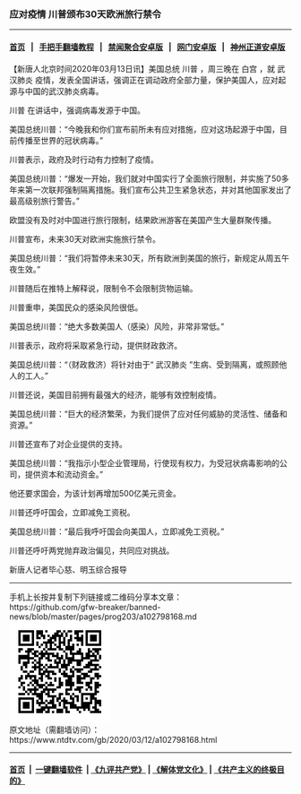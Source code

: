 ### 应对疫情 川普颁布30天欧洲旅行禁令
------------------------

#### [首页](https://github.com/gfw-breaker/banned-news/blob/master/README.md) &nbsp;&nbsp;|&nbsp;&nbsp; [手把手翻墙教程](https://github.com/gfw-breaker/guides/wiki) &nbsp;&nbsp;|&nbsp;&nbsp; [禁闻聚合安卓版](https://github.com/gfw-breaker/bn-android) &nbsp;&nbsp;|&nbsp;&nbsp; [网门安卓版](https://github.com/oGate2/oGate) &nbsp;&nbsp;|&nbsp;&nbsp; [神州正道安卓版](https://github.com/SzzdOgate/update) 



<div><div class="post_content" itemprop="articleBody">
 <p>
  【新唐人北京时间2020年03月13日讯】美国总统
  <ok href="https://www.ntdtv.com/gb/川普.htm">
   川普
  </ok>
  ，周三晚在
  <ok href="https://www.ntdtv.com/gb/白宫.htm">
   白宫
  </ok>
  ，就
  <ok href="https://www.ntdtv.com/gb/武汉肺炎.htm">
   武汉肺炎
  </ok>
  疫情，发表全国讲话，强调正在调动政府全部力量，保护美国人，应对起源与中国的武汉肺炎病毒。
 </p>
 <p>
  <ok href="https://www.ntdtv.com/gb/川普.htm">
   川普
  </ok>
  在讲话中，强调病毒发源于中国。
 </p>
 <p>
  美国总统川普：“今晚我和你们宣布前所未有应对措施，应对这场起源于中国，目前传播至世界的冠状病毒。”
 </p>
 <p>
  川普表示，政府及时行动有力控制了疫情。
 </p>
 <p>
  美国总统川普：“爆发一开始，我们就对中国实行了全面旅行限制，并实施了50多年来第一次联邦强制隔离措施。我们宣布公共卫生紧急状态，并对其他国家发出了最高级别旅行警告。”
 </p>
 <p>
  欧盟没有及时对中国进行旅行限制，结果欧洲游客在美国产生大量群聚传播。
 </p>
 <p>
  川普宣布，未来30天对欧洲实施旅行禁令。
 </p>
 <p>
  美国总统川普：“我们将暂停未来30天，所有欧洲到美国的旅行，新规定从周五午夜生效。”
 </p>
 <p>
  川普随后在推特上解释说，限制令不会限制货物运输。
 </p>
 <p>
  川普重申，美国民众的感染风险很低。
 </p>
 <p>
  美国总统川普：“绝大多数美国人（感染）风险，非常非常低。”
 </p>
 <p>
  川普表示，政府将采取紧急行动，提供财政救济。
 </p>
 <p>
  美国总统川普：“（财政救济）将针对由于“
  <ok href="https://www.ntdtv.com/gb/武汉肺炎.htm">
   武汉肺炎
  </ok>
  ”生病、受到隔离，或照顾他人的工人。”
 </p>
 <p>
  川普还说，美国目前拥有最强大的经济，能够有效控制疫情。
 </p>
 <p>
  美国总统川普：“巨大的经济繁荣，为我们提供了应对任何威胁的灵活性、储备和资源。”
 </p>
 <p>
  川普还宣布了对企业提供的支持。
 </p>
 <p>
  美国总统川普：“我指示小型企业管理局，行使现有权力，为受冠状病毒影响的公司，提供资本和流动资金。”
 </p>
 <p>
  他还要求国会，为该计划再增加500亿美元资金。
 </p>
 <p>
  川普还呼吁国会，立即减免工资税。
 </p>
 <p>
  美国总统川普：“最后我呼吁国会向美国人，立即减免工资税。”
 </p>
 <p>
  川普还呼吁两党抛弃政治偏见，共同应对挑战。
 </p>
 <p>
  新唐人记者毕心慈、明玉综合报导
 </p>
 <div class="single_ad">
 </div>
</div>
</div>
<hr/>
手机上长按并复制下列链接或二维码分享本文章：<br/>
https://github.com/gfw-breaker/banned-news/blob/master/pages/prog203/a102798168.md <br/>
<a href='https://github.com/gfw-breaker/banned-news/blob/master/pages/prog203/a102798168.md'><img src='https://github.com/gfw-breaker/banned-news/blob/master/pages/prog203/a102798168.md.png'/></a> <br/>
原文地址（需翻墙访问）：https://www.ntdtv.com/gb/2020/03/12/a102798168.html


------------------------
#### [首页](https://github.com/gfw-breaker/banned-news/blob/master/README.md) &nbsp;|&nbsp; [一键翻墙软件](https://github.com/gfw-breaker/nogfw/blob/master/README.md) &nbsp;| [《九评共产党》](https://github.com/gfw-breaker/9ping.md/blob/master/README.md#九评之一评共产党是什么) | [《解体党文化》](https://github.com/gfw-breaker/jtdwh.md/blob/master/README.md) | [《共产主义的终极目的》](https://github.com/gfw-breaker/gczydzjmd.md/blob/master/README.md)


<img src='http://gfw-breaker.win/banned-news/pages/prog203/a102798168.md' width='0px' height='0px'/>